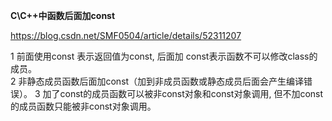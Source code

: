
**C\C++中函数后面加const**

https://blog.csdn.net/SMF0504/article/details/52311207

1 前面使用const 表示返回值为const, 后面加 const表示函数不可以修改class的成员。  
2 非静态成员函数后面加const（加到非成员函数或静态成员后面会产生编译错误）。
3 加了const的成员函数可以被非const对象和const对象调用, 但不加const的成员函数只能被非const对象调用。



